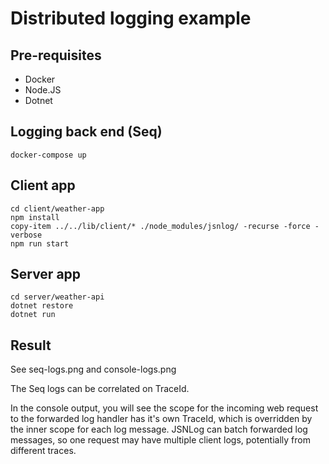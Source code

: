 Distributed logging example
===========================

Pre-requisites
--------------

* Docker
* Node.JS
* Dotnet


Logging back end (Seq)
----------------------

```pwsh
docker-compose up
```

Client app
----------

```pwsh
cd client/weather-app
npm install
copy-item ../../lib/client/* ./node_modules/jsnlog/ -recurse -force -verbose
npm run start
```


Server app
----------

```pwsh
cd server/weather-api
dotnet restore
dotnet run
```


Result
------

See seq-logs.png and console-logs.png

The Seq logs can be correlated on TraceId.

In the console output, you will see the scope for the incoming web request to the 
forwarded log handler has it's own TraceId, which is overridden by the inner scope
for each log message. JSNLog can batch forwarded log messages, so one request may 
have multiple client logs, potentially from different traces.


